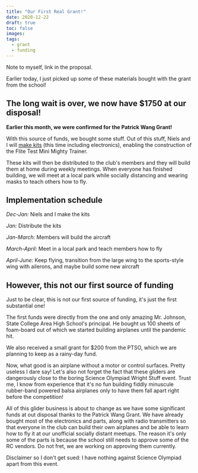 ```yaml
---
title: "Our First Real Grant!"
date: 2020-12-22
draft: true
toc: false
images:
tags:
  - grant
  - funding
---
```

Note to myself, link in the proposal.

Earlier today, I just picked up some of these materials bought with the grant from the school!

## The long wait is over, we now have $1750 at our disposal!
**Earlier this month, we were confirmed for the Patrick Wang Grant!**

With this source of funds, we bought some stuff. Out of this stuff, Niels and I will [make kits](/posts/2020/01/flite-test-tiny-trainer-kits/) (this time including electronics), enabling the construction of the Flite Test Mini Mighty Trainer.

These kits will then be distributed to the club's members and they will build them at home during weekly meetings. When everyone has finished building, we will meet at a local park while socially distancing and wearing masks to teach others how to fly.

## Implementation schedule

*Dec-Jan:* Niels and I make the kits

*Jan:* Distribute the kits

*Jan-March:* Members will build the aircraft

*March-April:* Meet in a local park and teach members how to fly

*April-June:* Keep flying, transition from the large wing to the sports-style wing with ailerons, and maybe build some new aircraft

## However, this not our first source of funding

Just to be clear, this is not our first source of funding, it's just the first substantial one!

The first funds were directly from the one and only amazing Mr. Johnson, State College Area High School's principal. He bought us 100 sheets of foam-board out of which we started building airplanes until the pandemic hit.

We also received a small grant for $200 from the PTSO, which we are planning to keep as a rainy-day fund.

Now, what good is an airplane without a motor or control surfaces. Pretty useless I dare say! Let's also not forget the fact that these gliders are dangerously close to the boring Science Olympiad Wright Stuff event. Trust me, I know from experience that it's no fun building fiddly minuscule rubber-band powered balsa airplanes only to have them fall apart right before the competition!

All of this glider business is about to change as we have some significant funds at out disposal thanks to the Patrick Wang Grant. We have already bought most of the electronics and parts, along with radio transmitters so that everyone in the club can build their own airplanes and be able to learn how to fly it at our unofficial socially distant meetups. The reason it's only some of the parts is because the school still needs to approve some of the RC vendors. Do not fret, we are working on approving them currently.

Disclaimer so I don't get sued: I have nothing against Science Olympiad apart from this event.
